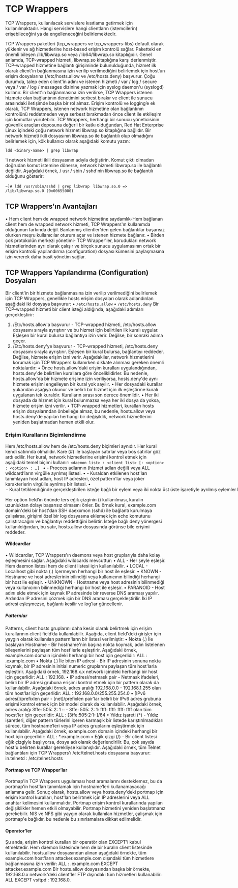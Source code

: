 # TCP Wrappers

TCP Wrappers, kullanılacak servislere kısıtlama getirmek için kullanılmaktadır. Hangi servislere hangi clientların (istemcilerin) erişebileceğini ya da engelleneceğini belirlemektedir.

TCP Wrappers paketleri (tcp_wrappers ve tcp_wrappers-libs) default olarak yüklenir ve ağ hizmetlerine host-based erişim kontrolü sağlar. Paketteki en önemli bileşen /lib/libwrap.so veya /lib64/libwrap.so kitaplığıdır. Genel anlamda, TCP-wrapped hizmeti, libwrap.so kitaplığına karşı derlenmiştir.
TCP-wrapped hizmetine bağlantı girişiminde bulunulduğunda, hizmet ilk olarak client'in bağlanmasına izin verilip verilmediğini belirlemek için host’un erişim dosyalarına (/etc/hosts.allow ve /etc/hosts.deny) başvurur. Çoğu durumda, talep eden client'in adını ve istenen hizmeti / var / log / secure veya / var / log / messages dizinine yazmak için syslog daemon'u (syslogd) kullanır.
Bir client'in bağlanmasına izin verilirse, TCP Wrappers istenen hizmete olan bağlantının denetimini serbest bırakır ve client ile sunucu arasındaki iletişimde başka bir rol almaz.
Erişim kontrolü ve logging’e ek olarak, TCP Wrappers, istenen network hizmetine olan bağlantının kontrolünü reddetmeden veya serbest bırakmadan önce client ile etkileşim için komutlar yürütebilir.
TCP Wrappers, herhangi bir sunucu yöneticisinin güvenlik araçları deposuna değerli bir katkı olduğundan, Red Hat Enterprise Linux içindeki çoğu network hizmeti libwrap.so kitaplığına bağlıdır.
Bir network hizmeti ikili dosyasının libwrap.so ile bağlantılı olup olmadığını belirlemek için, kök kullanıcı olarak aşağıdaki komutu yazın:

`ldd <binary-name> | grep libwrap`

<binary-name> 'i network hizmeti ikili dosyasının adıyla değiştirin. Komut çıktı olmadan doğrudan komut istemine dönerse, network hizmeti libwrap.so ile bağlantılı değildir.
Aşağıdaki örnek, / usr / sbin / sshd'nin libwrap.so ile bağlantılı olduğunu gösterir:
  
  `~]# ldd /usr/sbin/sshd | grep libwrap`
  ` libwrap.so.0 => /lib/libwrap.so.0 (0x00655000)`
  
## TCP Wrappers'ın Avantajları
•	Hem client hem de wrapped network hizmetine saydamlık-Hem bağlanan client hem de wrapped network hizmeti, TCP Wrappers'ın kullanımda olduğunun farkında değil. Banlanmış clientler’den gelen bağlantılar başarısız olurken meşru kullanıcılar oturum açar ve istenen hizmete bağlanır.
•	Birden çok protokolün merkezi yönetimi- TCP Wrapper'ler, korudukları network hizmetlerinden ayrı olarak çalışır ve birçok sunucu uygulamasının ortak bir erişim kontrolü yapılandırma (configuration) dosyası kümesini paylaşmasına izin vererek daha basit yönetim sağlar.

## TCP Wrappers Yapılandırma (Configuration) Dosyaları
Bir client'in bir hizmete bağlanmasına izin verilip verilmediğini belirlemek için TCP Wrappers, genellikle hosts erişim dosyaları olarak adlandırılan aşağıdaki iki dosyaya başvurur:
• `	/etc/hosts.allow `
•	` /etc/hosts.deny `
Bir TCP-wrapped hizmeti bir client isteği aldığında, aşağıdaki adımları gerçekleştirir:
1.	/Etc/hosts.allow'a başvurur - TCP-wrapped hizmeti, /etc/hosts.allow dosyasını sırayla ayrıştırır ve bu hizmet için belirtilen ilk kuralı uygular. Eşleşen bir kural bulursa bağlantıya izin verir. Değilse, bir sonraki adıma geçer.
2.	/Etc/hosts.deny'ye başvurur - TCP-wrapped hizmeti, /etc/hosts.deny dosyasını sırayla ayrıştırır. Eşleşen bir kural bulursa, bağlantıyı reddeder. Değilse, hizmete erişim izni verir.
Aşağıdakiler, network hizmetlerini korumak için TCP Wrappers kullanırken dikkate alınması gereken önemli noktalardır:
•	Önce hosts.allow'daki erişim kuralları uygulandığından, hosts.deny'de belirtilen kurallara göre önceliklidirler. Bu nedenle, hosts.allow'da bir hizmete erişime izin veriliyorsa, hosts.deny'de aynı hizmete erişimi engelleyen bir kural yok sayılır.
•	Her dosyadaki kurallar yukarıdan aşağıya okunur ve belirli bir hizmet için ilk eşleştirme kuralı uygulanan tek kuraldır. Kuralların sırası son derece önemlidir.
•	Her iki dosyada da hizmet için kural bulunmazsa veya her iki dosya da yoksa, hizmete erişim izni verilir.
•	TCP-wrapped hizmetleri, kuralları hosts erişim dosyalarından önbelleğe almaz, bu nedenle, hosts.allow veya hosts.deny'de yapılan herhangi bir değişiklik, network hizmetlerini yeniden başlatmadan hemen etkili olur.

### Erişim Kurallarını Biçimlendirme
Hem /etc/hosts.allow hem de /etc/hosts.deny biçimleri aynıdır. Her kural kendi satırında olmalıdır. Kare (#) ile başlayan satırlar veya boş satırlar göz ardı edilir.
Her kural, network hizmetlerine erişimi kontrol etmek için aşağıdaki temel biçimi kullanır:
`<daemon list> : <client list> [: <option> : <option> : …] `
•	<daemon list> - Procces adlarının (hizmet adları değil) veya ALL wildcard’ların virgülle ayrılmış listesi.
•	<client list> - Kuraldan etkilenen host'ları tanımlayan host adları, host IP adresleri, özel pattern'lar veya joker karakterlerin virgülle ayrılmış bir listesi.
•	<option> - Kural tetiklendiğinde gerçekleştirilen isteğe bağlı bir eylem veya iki nokta üst üste işaretiyle ayrılmış eylemler listesi. option field, genişletmeleri destekler, shell komutlarını başlatır, erişime izin verir veya reddeder ve logging davranışını değiştirir.
Aşağıda temel bir örnek hosts erişim kuralı verilmiştir:
`vsftpd : .example.com `
Bu kural, TCP Wrappers'a example.com domain'deki herhangi bir host'tan FTP daemon (vsftpd) bağlantılarını izlemelerini söyler. Bu kural hosts.allow'da görünürse, bağlantı kabul edilir. Bu kural hosts.deny'de görünürse, bağlantı reddedilir.
Sonraki örnek hosts erişim kuralı daha karmaşıktır ve iki option field kullanır:
`sshd : .example.com  \
	: spawn /bin/echo `/bin/date` access denied>>/var/log/sshd.log \
	: deny `

Her option field’ın önünde ters eğik çizginin (\) kullanılması, kuralın uzunluktan dolayı başarısız olmasını önler.
Bu örnek kural, example.com domain'deki bir host'dan SSH daexxmon (sshd) ile bağlantı kurulmaya çalışılırsa, girişimi özel bir log dosyasına eklemek için echo komutunu çalıştıracağını ve bağlantıyı reddettiğini belirtir. İsteğe bağlı deny yönergesi kullanıldığından, bu satır, hosts.allow dosyasında görünse bile erişimi reddeder.

#### 	Wildcardlar
•	Wildcardlar, TCP Wrappers'ın daemons veya host gruplarıyla daha kolay eşleşmesini sağlar. Aşağıdaki wildcards mevcuttur:
•	ALL - Her şeyle eşleşir. Hem daemon listesi hem de client listesi için kullanılabilir.
•	LOCAL - Localhost gibi nokta (.) İçermeyen herhangi bir host ile eşleşir.
•	KNOWN - Hostname ve host adreslerinin bilindiği veya kullanıcının bilindiği herhangi bir host ile eşleşir.
•	UNKNOWN - Hostname veya host adresinin bilinmediği veya kullanıcının bilinmediği herhangi bir host ile eşleşir.
•	PARANOID - Host adını elde etmek için kaynak IP adresinde bir reverse DNS araması yapılır. Ardından IP adresini çözmek için bir DNS araması gerçekleştirilir. İki IP adresi eşleşmezse, bağlantı kesilir ve log'lar güncellenir.


##### 	Patternlar
Patterns, client hosts gruplarını daha kesin olarak belirtmek için erişim kurallarının client field’da kullanılabilir. Aşağıda, client field'deki girişler için yaygın olarak kullanılan pattern'ların bir listesi verilmiştir:
•	Nokta (.) İle başlayan Hostname - Bir hostname'nin başına nokta koymak, adın listelenen bileşenlerini paylaşan tüm host'lerle eşleştirir. Aşağıdaki örnek, example.com domain içindeki herhangi bir host için geçerlidir:
ALL : .example.com
•	Nokta (.) İle biten IP adresi - Bir IP adresinin sonuna nokta koymak, bir IP adresinin initial numeric gruplarını paylaşan tüm host'larla eşleştirir. Aşağıdaki örnek, 192.168.x.x network içindeki herhangi bir host için geçerlidir:
ALL : 192.168.
•	IP adresi/netmask pair - Netmask ifadeleri, belirli bir IP adresi grubuna erişimi kontrol etmek için bir pattern olarak da kullanılabilir. Aşağıdaki örnek, adres aralığı 192.168.0.0 - 192.168.1.255 olan tüm host'lar için geçerlidir:
ALL : 192.168.0.0/255.255.254.0
•	[IPv6 adresi]/prefixlen pair - [net]/prefixlen pair’lar belirli bir IPv6 adres grubuna erişimi kontrol etmek için bir model olarak da kullanılabilir. Aşağıdaki örnek, adres aralığı 3ffe: 505: 2: 1 ::  -  3ffe: 505: 2: 1: ffff: ffff: ffff: ffff olan tüm hoxst'ler için geçerlidir:
ALL : [3ffe:505:2:1::]/64
•	Yıldız işareti (*) - Yıldız işaretleri, diğer pattern türlerini içeren karmaşık bir listede karıştırılmadıkları sürece, tüm hostname’leri veya IP adres gruplarını eşleştirmek için kullanılabilir. Aşağıdaki örnek, example.com domain içindeki herhangi bir hoxt için geçerlidir:
ALL : *.example.com
•	Eğik çizgi (/) - Bir client listesi eğik çizgiyle başlıyorsa, dosya adı olarak değerlendirilir. Bu, çok sayıda host'u belirten kurallar gerekliyse kullanışlıdır. Aşağıdaki örnek, tüm Telnet bağlantıları için TCP Wrappers'ı /etc/telnet.hosts dosyasına başvurur:
in.telnetd : /etc/telnet.hosts


#### 	Portmap ve TCP Wrapper’lar
Portmap'in TCP Wrappers uygulaması host aramalarını desteklemez, bu da portmap'in host'ları tanımlamak için hostname’leri kullanamayacağı anlamına gelir. Sonuç olarak, hosts.allow veya hosts.deny'deki portmap için erişim kontrol kuralları, host'ları belirtmek için IP adreslerini veya ALL anahtar kelimesini kullanmalıdır.
Portmap erişim kontrol kurallarında yapılan değişiklikler hemen etkili olmayabilir. Portmap hizmetini yeniden başlatmanız gerekebilir.
NIS ve NFS gibi yaygın olarak kullanılan hizmetler, çalışmak için portmap'e bağlıdır, bu nedenle bu sınırlamalara dikkat edilmelidir.


#### 	Operator’ler
Şu anda, erişim kontrol kuralları bir operatör olan EXCEPT'i kabul etmektedir. Hem daemon listesinde hem de bir kuralın client listesinde kullanılabilir. hosts.allow dosyasından alınan aşağıdaki örnekte, tüm example.com host'ların attacker.example.com dışındaki tüm hizmetlere bağlanmasına izin verilir:
ALL : .example.com EXCEPT attacker.example.com
Bir hosts.allow dosyasından başka bir örnekte, 192.168.0.x network'deki client'ler FTP dışındaki tüm hizmetleri kullanabilir:
ALL EXCEPT vsftpd : 192.168.0.

